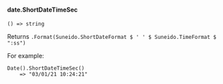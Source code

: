 #### date.ShortDateTimeSec

``` suneido
() => string
```

Returns `.Format(Suneido.ShortDateFormat $ ' ' $ Suneido.TimeFormat $ ":ss")`

For example:

``` suneido
Date().ShortDateTimeSec()
    => "03/01/21 10:24:21"
```